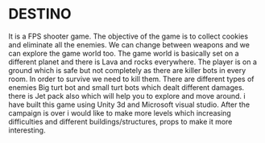 # DESTINO
It is a FPS shooter game. The objective of the game is to collect cookies and eliminate 
all the enemies. We can change between weapons and we can explore the game world too. 
The game world is basically set on a different planet and there is Lava and rocks everywhere. 
The player is on a ground which is safe but not completely as there are killer bots in every room. In order to survive we need to kill them. 
There are different types of enemies Big turt bot and small turt bots which dealt different damages. there is Jet pack also which will help you to explore and move around.
i have built this game using Unity 3d and Microsoft visual studio. 
After the campaign is over i would like to make more levels which increasing difficulties and different buildings/structures, props to make it more interesting. 
